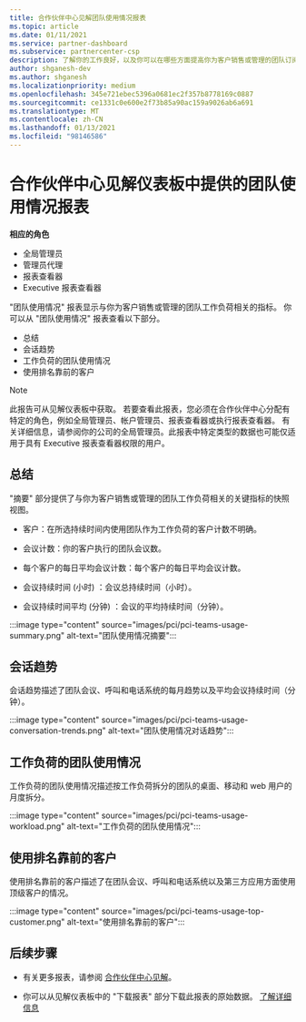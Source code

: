 ```yaml
---
title: 合作伙伴中心见解团队使用情况报表
ms.topic: article
ms.date: 01/11/2021
ms.service: partner-dashboard
ms.subservice: partnercenter-csp
description: 了解你的工作良好，以及你可以在哪些方面提高你为客户销售或管理的团队订阅的使用情况。
author: shganesh-dev
ms.author: shganesh
ms.localizationpriority: medium
ms.openlocfilehash: 345e721ebec5396a0681ec2f357b8778169c0887
ms.sourcegitcommit: ce1331c0e600e2f73b85a90ac159a9026ab6a691
ms.translationtype: MT
ms.contentlocale: zh-CN
ms.lasthandoff: 01/13/2021
ms.locfileid: "98146586"
---
```

# <a name="teams-usage-report-available-from-the-partner-center-insights-dashboard"></a>合作伙伴中心见解仪表板中提供的团队使用情况报表

**相应的角色**
- 全局管理员
- 管理员代理
- 报表查看器
- Executive 报表查看器

"团队使用情况" 报表显示与你为客户销售或管理的团队工作负荷相关的指标。 你可以从 "团队使用情况" 报表查看以下部分。

- 总结
- 会话趋势
- 工作负荷的团队使用情况
- 使用排名靠前的客户

 > [!NOTE]
 > 此报告可从见解仪表板中获取。 若要查看此报表，您必须在合作伙伴中心分配有特定的角色，例如全局管理员、帐户管理员、报表查看器或执行报表查看器。 有关详细信息，请参阅你的公司的全局管理员。此报表中特定类型的数据也可能仅适用于具有 Executive 报表查看器权限的用户。

## <a name="summary"></a>总结

"摘要" 部分提供了与你为客户销售或管理的团队工作负荷相关的关键指标的快照视图。  

- 客户：在所选持续时间内使用团队作为工作负荷的客户计数不明确。

- 会议计数：你的客户执行的团队会议数。

- 每个客户的每日平均会议计数：每个客户的每日平均会议计数。 

- 会议持续时间 (小时) ：会议总持续时间（小时）。 

- 会议持续时间平均 (分钟) ：会议的平均持续时间（分钟）。 

:::image type="content" source="images/pci/pci-teams-usage-summary.png" alt-text="团队使用情况摘要":::

## <a name="conversations-trend"></a>会话趋势

会话趋势描述了团队会议、呼叫和电话系统的每月趋势以及平均会议持续时间（分钟）。

:::image type="content" source="images/pci/pci-teams-usage-conversation-trends.png" alt-text="团队使用情况对话趋势":::

## <a name="teams-usage-by-workloads"></a>工作负荷的团队使用情况

工作负荷的团队使用情况描述按工作负荷拆分的团队的桌面、移动和 web 用户的月度拆分。

:::image type="content" source="images/pci/pci-teams-usage-workload.png" alt-text="工作负荷的团队使用情况":::

## <a name="top-customers-by-usage"></a>使用排名靠前的客户

使用排名靠前的客户描述了在团队会议、呼叫和电话系统以及第三方应用方面使用顶级客户的情况。

:::image type="content" source="images/pci/pci-teams-usage-top-customer.png" alt-text="使用排名靠前的客户":::

## <a name="next-steps"></a>后续步骤

- 有关更多报表，请参阅 [合作伙伴中心见解](partner-center-insights.md)。

- 你可以从见解仪表板中的 "下载报表" 部分下载此报表的原始数据。 [了解详细信息](pci-download-reports.md) 
